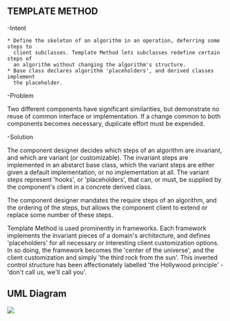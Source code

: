 TEMPLATE METHOD
---------------
   
-Intent

    * Define the skeleton of an algorithm in an operation, deferring some steps to
      client subclasses. Template Method lets subclasses redefine certain steps of
      an algorithm without changing the algorithm's structure.
    * Base class declares algorithm 'placeholders', and derived classes implement
      the placeholder.  
    
-Problem
    
   Two different components have significant similarities, but demonstrate no reuse
   of common interface or implementation. If a change common to both components
   becomes necessary, duplicate effort must be expended.  
         
-Solution

   The component designer decides which steps of an algorithm are invariant, and
   which are variant (or customizable). The invariant steps are implemented in an
   abstarct base class, which the variant steps are either given a default
   implementation, or no implementation at all. The variant steps represent 'hooks',
   or 'placeholders', that can, or must, be supplied by the component's client in a
   concrete derived class.
      
   The component designer mandates the require steps of an algorithm, and the
   ordering of the steps, but allows the component client to extend or replace
   some number of these steps.
      
   Template Method is used prominently in frameworks. Each framework implements the
   invariant pieces of a domain's architecture, and defines 'placeholders' for all
   necessary or interesting client customization options. In so doing, the framework
   becomes the 'center of the universe', and the client customization and simply
   'the third rock from the sun'. This inverted control structure has been affectionately
   labelled 'the Hollywood principle' - 'don't call us, we'll call you'.
   
UML Diagram
-----------
![](../screenshots/template)   
      